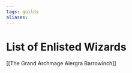 ```yaml
---
tags: guilds
aliases:
---
```


# List of Enlisted Wizards

[[The Grand Archmage Alergra Barrowinch]]